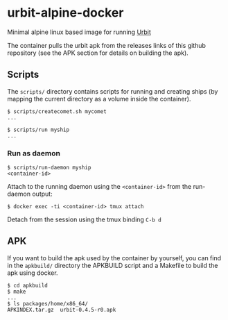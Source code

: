 # urbit-alpine-docker
Minimal alpine linux based image for running [Urbit](https://urbit.org)

The container pulls the urbit apk from the releases links of this github repository (see the APK section for details on building the apk).

## Scripts
The `scripts/` directory contains scripts for running and creating ships (by mapping the current directory as a volume inside the container).

```
$ scripts/createcomet.sh mycomet
...

$ scripts/run myship
...
```

### Run as daemon
```
$ scripts/run-daemon myship
<container-id>
```

Attach to the running daemon using the `<container-id>` from the run-daemon output:
```
$ docker exec -ti <container-id> tmux attach
```

Detach from the session using the tmux binding `C-b d`

## APK
If you want to build the apk used by the container by yourself, you can find in the `apkbuild/` directory the APKBUILD script and a Makefile to build the apk using docker.

```
$ cd apkbuild
$ make
...
$ ls packages/home/x86_64/
APKINDEX.tar.gz  urbit-0.4.5-r0.apk
```
